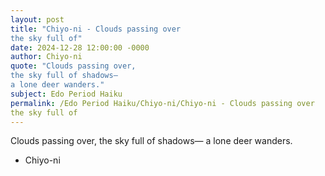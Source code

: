```yaml
---
layout: post
title: "Chiyo-ni - Clouds passing over
the sky full of"
date: 2024-12-28 12:00:00 -0000
author: Chiyo-ni
quote: "Clouds passing over,
the sky full of shadows—
a lone deer wanders."
subject: Edo Period Haiku
permalink: /Edo Period Haiku/Chiyo-ni/Chiyo-ni - Clouds passing over
the sky full of
---
```


Clouds passing over,
the sky full of shadows—
a lone deer wanders.

- Chiyo-ni
